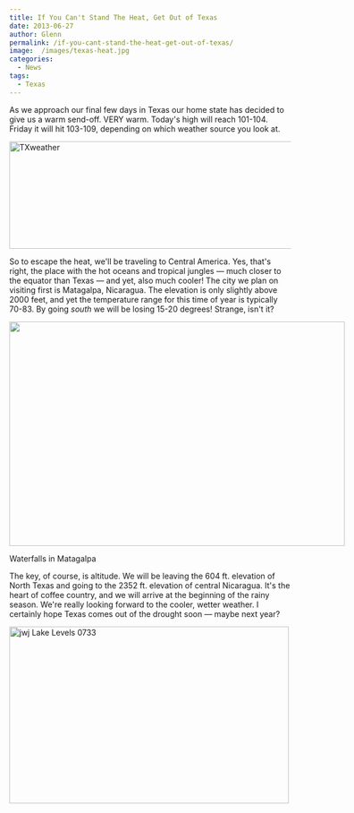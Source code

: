 ```yaml
---
title: If You Can't Stand The Heat, Get Out of Texas
date: 2013-06-27
author: Glenn
permalink: /if-you-cant-stand-the-heat-get-out-of-texas/
image:  /images/texas-heat.jpg
categories:
  - News
tags:
  - Texas
---
```

As we approach our final few days in Texas our home state has decided to give us a warm send-off. VERY warm. Today's high will reach 101-104. Friday it will hit 103-109, depending on which weather source you look at.

[<img class="aligncenter size-full wp-image-2480" src="http://vagabondians.com/wp-content/uploads/2013/06/TXweather.png" alt="TXweather" width="784" height="192" />][1]

So to escape the heat, we'll be traveling to Central America. Yes, that's right, the place with the hot oceans and tropical jungles &#8212; much closer to the equator than Texas &#8212; and yet, also much cooler! The city we plan on visiting first is Matagalpa, Nicaragua. The elevation is only slightly above 2000 feet, and yet the temperature range for this time of year is typically 70-83. By going *south* we will be losing 15-20 degrees! Strange, isn't it?

<div style="width: 610px" class="wp-caption aligncenter">
  <img src="http://www.nicaragua-magazine.com/wp-content/uploads/2011/08/Best-Matagalpa-Attractions-Waterfall-shadow.jpg" alt="" width="600" height="401" />

  <p class="wp-caption-text">
    Waterfalls in Matagalpa
  </p>
</div>

The key, of course, is altitude. We will be leaving the 604 ft. elevation of North Texas and going to the 2352 ft. elevation of central Nicaragua. It's the heart of coffee country, and we will arrive at the beginning of the rainy season. We're really looking forward to the cooler, wetter weather. I certainly hope Texas comes out of the drought soon &#8212; maybe next year?

[<img class="aligncenter size-full wp-image-2481" src="http://vagabondians.com/wp-content/uploads/2013/06/lakeaustin.jpeg" alt="jwj Lake Levels 0733" width="500" height="316" />][2]

 [1]: http://vagabondians.com/wp-content/uploads/2013/06/TXweather.png
 [2]: http://vagabondians.com/wp-content/uploads/2013/06/lakeaustin.jpeg
